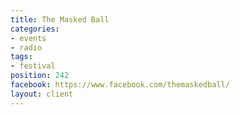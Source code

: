 ```yaml
---
title: The Masked Ball
categories:
- events
- radio
tags:
- festival
position: 242
facebook: https://www.facebook.com/themaskedball/
layout: client
---
```


